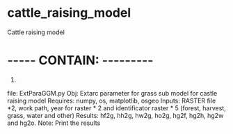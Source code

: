 # cattle_raising_model
Cattle raising model
# ----- CONTAIN: ---------
1. 
file: ExtParaGGM.py
Obj: Extarc parameter for grass sub model for castle raising model
Requires: numpy, os, matplotlib, osgeo
Inputs: RASTER file *2, work path, year for raster * 2 and identificator raster * 5 (forest, harvest, grass, water and other)
Results: hf2g, hh2g, hw2g, ho2g, hg2f, hg2h, hg2w and hg2o.
Note: Print the results
